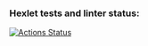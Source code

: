 ### Hexlet tests and linter status:
[![Actions Status](https://github.com/springmelody/backend-project-lvl3/workflows/hexlet-check/badge.svg)](https://github.com/springmelody/backend-project-lvl3/actions)